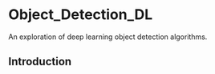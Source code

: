 # Object_Detection_DL
An exploration of deep learning object detection algorithms. 

## Introduction

